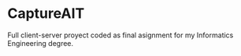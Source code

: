 # CaptureAIT
Full client-server proyect coded as final asignment for my Informatics Engineering degree.

